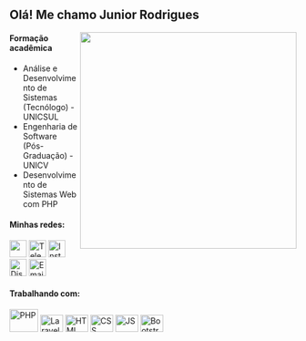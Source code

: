 ## Olá! Me chamo Junior Rodrigues

<img align="right" src="https://i.imgur.com/QhazGND.png" width="380px">

#### Formação acadêmica

* Análise e Desenvolvimento de Sistemas (Tecnólogo) - UNICSUL
* Engenharia de Software (Pós-Graduação) - UNICV
* Desenvolvimento de Sistemas Web com PHP

#### Minhas redes:
<a href="https://github.com/juniorrodriguesazevedo/Contato"><img src="https://i.imgur.com/An0fQHP.png" height="30" width="30"></a>
<a href="https://github.com/juniorrodriguesazevedo/Contato"><img src="https://i.imgur.com/oo7Peve.png" alt="Telegram" height="30" width="30"></a>
<a href="https://github.com/juniorrodriguesazevedo/Contato"><img src="https://i.imgur.com/gHxAJ8h.png" alt="Instagram" height="30" width="30"></a>
<a href="https://github.com/juniorrodriguesazevedo/Contato"><img src="https://i.imgur.com/1DcJ4pA.png" alt="Discord" height="30" width="30"></a>
<a href="https://github.com/juniorrodriguesazevedo/Contato"><img src="https://i.imgur.com/jfura9N.png" alt="Email" height="30" width="30"></a>

#### Trabalhando com:
<div>
<img src="https://icongr.am/devicon/php-original.svg?size=120&color=currentColor" alt="PHP" height="40" width="50">
<img src="https://icongr.am/devicon/laravel-plain.svg?size=120&color=f74408" alt="Laravel" height="30" width="40">
<img src="https://icongr.am/devicon/html5-original.svg?size=120&color=f74408" alt="HTML" height="30" width="40">
<img src="https://icongr.am/devicon/css3-original.svg?size=120&color=f74408" alt="CSS" height="30" width="40">
<img src="https://icongr.am/devicon/javascript-original.svg?size=120&color=f74408" alt="JS" height="30" width="40">
<img src="https://icongr.am/devicon/bootstrap-plain.svg?size=120&color=5642eb" alt="Bootstrap" height="30" width="40">
</div>


